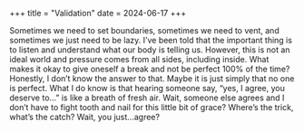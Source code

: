 +++
title = "Validation"
date = 2024-06-17
+++

Sometimes we need to set boundaries, sometimes we need to vent, and sometimes we just need to be lazy. I’ve been told that the important thing is to listen and understand what our body is telling us. However, this is not an ideal world and pressure comes from all sides, including inside. What makes it okay to give oneself a break and not be perfect 100% of the time? Honestly, I don’t know the answer to that. Maybe it is just simply that no one is perfect. What I do know is that hearing someone say, “yes, I agree, you deserve to…” is like a breath of fresh air. Wait, someone else agrees and I don’t have to fight tooth and nail for this little bit of grace? Where’s the trick, what’s the catch? Wait, you just…agree?
